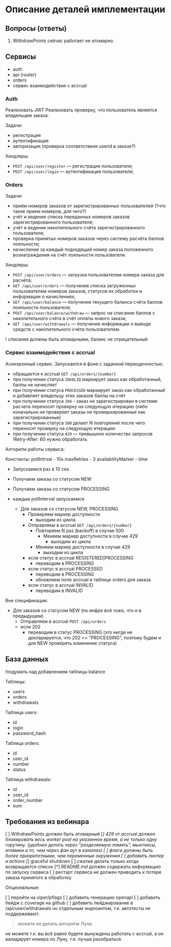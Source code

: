 # Описание деталей имплементации

## Вопросы (ответы)

1. WithdrawPoints сейчас работает не атомарно.

## Сервисы

* auth
* api (router)
* orders
* сервис взаимодействия с accrual

### Auth

Реализовать JWT
Реализовать проверку, что пользователь является владельцем заказа.

Задачи:

* регистрация
* аутентификация
* авторизация (проверка соответствеия userid в заказе?)

Хендлеры:

* `POST /api/user/register` — регистрация пользователя;
* `POST /api/user/login` — аутентификация пользователя;

### Orders

Задачи:

* приём номеров заказов от зарегистрированных пользователей (?что такое прием номеров, для чего?)
* учёт и ведение списка переданных номеров заказов зарегистрированного пользователя;
* учёт и ведение накопительного счёта зарегистрированного пользователя;
* проверка принятых номеров заказов через систему расчёта баллов лояльности;
* начисление за каждый подходящий номер заказа положенного вознаграждения на счёт лояльности пользователя.

Хендлеры:

* `POST /api/user/orders` — загрузка пользователем номера заказа для расчёта;
* `GET /api/user/orders` — получение списка загруженных пользователем номеров заказов, статусов их обработки и информации о начислениях;
* `GET /api/user/balance` — получение текущего баланса счёта баллов лояльности пользователя;
* `POST /api/user/balance/withdraw` — запрос на списание баллов с накопительного счёта в счёт оплаты нового заказа;
* `GET /api/user/withdrawals` — получение информации о выводе средств с накопительного счёта пользователем.

! списания должны быть атомарными, баланс не отрицательный

### Сервис взаимодействия с accrual

Асинхронный сервис. Запускается в фоне с заданной периодичностью.

* обращается к accrual `GET /api/orders/{number}`
* при получении статуса `INVALID` маркирует заказ как обработанный, баллы не начисляет
* при получении статуса `PROCESSED` маркирует заказ как обработанный и добавляет владельцу этих заказов баллы на счёт
* при получении статуса `204` - заказ не зарегистрирован в системе расчета переносит проверку на следующую итерацию (либо изначально не проверяет заказы не промаркированные как зарегистрированные)
* при получении статуса `500` делает N повторений после чего переносит проверку на следующую итерацию
* при получении статуса `429` — превышено количество запросов !Retry-After: 60 нужно обработать

Алгоритм работы сервиса:

Константы:
pollIntrval - 10s
maxRetries - 3
availabilityMarker - time

* Запускаемся раз в 10 сек.
* Получаем заказы со статусом NEW
* Получаем заказы со статусом PROCESSING

* каждые pollInterval запускаемся
  * Для заказов со статусом NEW, PROCESSING
    * Проверяем маркер доступности
      * выходим из цикла
    * Отправляем в accrual `GET /api/orders/{number}`
      * Повторяем N раз (backoff) в случае 500
        * Меняем маркер доступности в случае 429
          * выходим из цикла
      * Меняем маркер доступности в случае 429
        * выходим из цикла
    * если статус в accrual REGISTERED|PROCESSING
      * переводим в PROCESSING
    * если статус в accrual PROCESSED
      * переводим в PROCESSING
      * обновляем поле accrual в таблице orders для заказа
    * если статус в accrual INVALID
      * переводим в INVALID

Вне спецификации:
<!-- игнорируем, но т.к. всё равно скажут: ты не реализовал, а должен был сходить и отреверсить бинарь accrual или посмотреть в какое-то ещё левое ТЗ, то лучше учитывать при планировании -->
* Для заказов со статусом NEW (по инфре всё тоже, что и в предыдущем)
  * Отправляем в accrual `POST /api/orders`
  * если 202
    * переводим в статус PROCESSING (это нигде не декларируется, что 202 == "PROCESSING", поэтому будем и для NEW проверять изменение статуса)


## База данных

!подумать над добавлением таблицы balance

Таблицы:

* users
* orders
* withdrawals

Таблица users:

* id
* login
* password_hash

Таблица orders:

* id
* user_id
* number
* status

Таблица withdrawals:

* id
* user_id
* order_number
* sum

## Требования из вебинара

[ ] WithdrawPoints должен быть атомарный
[*] 429 от accrual должен блокировать весь worker pool на указанное время, а не только одну горутину. (удобнее делать через "разделяемую память", мьютексы, атомики и тп, чем через фан аут в каналах)
[ ] флаги должны быть более приоритетными, чем переменные окружения
[ ] добавить линтер и actions
[*] graceful shutdown
[ ] сжатие делать только когда возвращается список
[*] README.md должен содержать информацию по запуску сервиса
[ ] рестарт сервиса не должен приводить к потере заказа принятого в обработку

Опциональные:

[ ] перейти на viper/pflags
[ ] добавить генерацию openapi
[ ] добавить бейдж с coverage на github
[ ] добавить пейджирование в /api/user/withdrawals но отдельным эндпоинтом, т.к. автотесты не поддерживают.

> можете не делать алгоритм Луна.

не можете т.к. вы всё равно будете вынуждены работать с accrual, а он валидирует номера по Луну, т.е. лучше разобраться.
